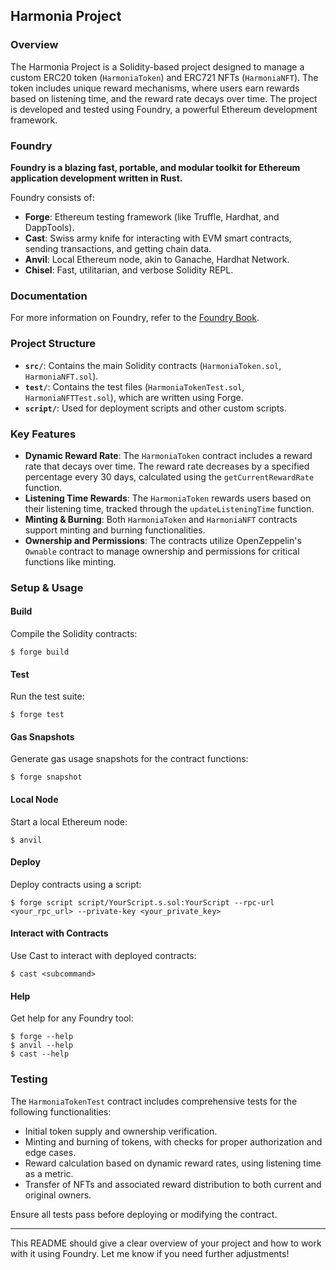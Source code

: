 ## Harmonia Project

### Overview

The Harmonia Project is a Solidity-based project designed to manage a custom ERC20 token (`HarmoniaToken`) and ERC721 NFTs (`HarmoniaNFT`). The token includes unique reward mechanisms, where users earn rewards based on listening time, and the reward rate decays over time. The project is developed and tested using Foundry, a powerful Ethereum development framework.

### Foundry

**Foundry is a blazing fast, portable, and modular toolkit for Ethereum application development written in Rust.**

Foundry consists of:

-   **Forge**: Ethereum testing framework (like Truffle, Hardhat, and DappTools).
-   **Cast**: Swiss army knife for interacting with EVM smart contracts, sending transactions, and getting chain data.
-   **Anvil**: Local Ethereum node, akin to Ganache, Hardhat Network.
-   **Chisel**: Fast, utilitarian, and verbose Solidity REPL.

### Documentation

For more information on Foundry, refer to the [Foundry Book](https://book.getfoundry.sh/).

### Project Structure

-   **`src/`**: Contains the main Solidity contracts (`HarmoniaToken.sol`, `HarmoniaNFT.sol`).
-   **`test/`**: Contains the test files (`HarmoniaTokenTest.sol`, `HarmoniaNFTTest.sol`), which are written using Forge.
-   **`script/`**: Used for deployment scripts and other custom scripts.

### Key Features

-   **Dynamic Reward Rate**: The `HarmoniaToken` contract includes a reward rate that decays over time. The reward rate decreases by a specified percentage every 30 days, calculated using the `getCurrentRewardRate` function.
-   **Listening Time Rewards**: The `HarmoniaToken` rewards users based on their listening time, tracked through the `updateListeningTime` function.
-   **Minting & Burning**: Both `HarmoniaToken` and `HarmoniaNFT` contracts support minting and burning functionalities.
-   **Ownership and Permissions**: The contracts utilize OpenZeppelin's `Ownable` contract to manage ownership and permissions for critical functions like minting.

### Setup & Usage

#### Build

Compile the Solidity contracts:

```shell
$ forge build
```

#### Test

Run the test suite:

```shell
$ forge test
```



#### Gas Snapshots

Generate gas usage snapshots for the contract functions:

```shell
$ forge snapshot
```

#### Local Node

Start a local Ethereum node:

```shell
$ anvil
```

#### Deploy

Deploy contracts using a script:

```shell
$ forge script script/YourScript.s.sol:YourScript --rpc-url <your_rpc_url> --private-key <your_private_key>
```

#### Interact with Contracts

Use Cast to interact with deployed contracts:

```shell
$ cast <subcommand>
```

#### Help

Get help for any Foundry tool:

```shell
$ forge --help
$ anvil --help
$ cast --help
```

### Testing

The `HarmoniaTokenTest` contract includes comprehensive tests for the following functionalities:

- Initial token supply and ownership verification.
- Minting and burning of tokens, with checks for proper authorization and edge cases.
- Reward calculation based on dynamic reward rates, using listening time as a metric.
- Transfer of NFTs and associated reward distribution to both current and original owners.

Ensure all tests pass before deploying or modifying the contract.

---

This README should give a clear overview of your project and how to work with it using Foundry. Let me know if you need further adjustments!
